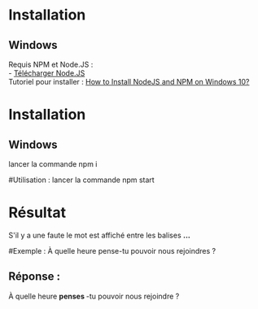 # Installation
## Windows
Requis NPM et Node.JS :  
    - [Télécharger Node.JS](https://nodejs.org/en/)    
Tutoriel pour installer : [How to Install NodeJS and NPM on Windows 10?](https://www.youtube.com/watch?v=X-FPCwZFU_8)

# Installation
## Windows
lancer la commande npm i

#Utilisation : 
lancer la commande npm start

# Résultat
S'il y a une faute le mot est affiché entre les balises <B> ... </B>

#Exemple : 
À quelle heure pense-tu pouvoir nous rejoindres ?
## Réponse : 
À quelle heure  <B> penses </B> -tu pouvoir nous rejoindre ?
